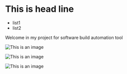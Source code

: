 # This is head line

- list1
- list2

Welcome in my project for software build automation tool

![This is an image](https://myoctocat.com/assets/images/octocats/octocat-25.png)


![This is an image](https://myoctocat.com/assets/images/octocats/octocat-16.png)

![This is an image](https://myoctocat.com/assets/images/octocats/octocat-13.png)
